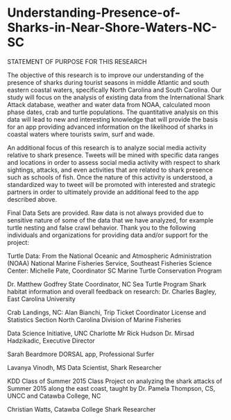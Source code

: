 # Understanding-Presence-of-Sharks-in-Near-Shore-Waters-NC-SC

STATEMENT OF PURPOSE FOR THIS RESEARCH

The objective of this research is to improve our understanding of the presence of sharks during tourist seasons in middle Atlantic and south eastern coastal waters, specifically North Carolina and South Carolina. Our study will focus on the analysis of existing data from the International Shark Attack database, weather and water data from NOAA, calculated moon phase dates, crab and turtle populations. The quantitative analysis on this data will lead to new and interesting knowledge that will provide the basis for an app providing advanced information on the likelihood of sharks in coastal waters where tourists swim, surf and wade.

An additional focus of this research is to analyze social media activity relative to shark presence. Tweets will be mined with specific data ranges and locations in order to assess social media activity with respect to shark sightings, attacks, and even activities that are related to shark presence such as schools of fish. Once the nature of this activity is understood, a standardized way to tweet will be promoted with interested and strategic partners in order to ultimately provide an additional feed to the app described above.

Final Data Sets are provided. Raw data is not always provided due to sensitive nature of some of the data that we have analyzed, for example turtle nesting and false crawl behavior. Thank you to the following individuals and organizations for providing data and/or support for the project:

Turtle Data: From the National Oceanic and Atmospheric Administration (NOAA) National Marine Fisheries Service, Southeast Fisheries Science Center: Michelle Pate, Coordinator SC Marine Turtle Conservation Program

 Dr. Matthew Godfrey
 State Coordinator, NC Sea Turtle Program
Shark habitat information and overall feedback on research: Dr. Charles Bagley, East Carolina University

Crab Landings, NC: Alan Bianchi, Trip Ticket Coordinator License and Statistics Section North Carolina Division of Marine Fisheries

Data Science Initiative, UNC Charlotte Mr Rick Hudson Dr. Mirsad Hadzikadic, Executive Director

Sarah Beardmore DORSAL app, Professional Surfer

Lavanya Vinodh, MS Data Scientist, Shark Researcher

KDD Class of Summer 2015 Class Project on analyzing the shark attacks of Summer 2015 along the east coast, taught by Dr. Pamela Thompson, CS, UNCC and Catawba College, NC

Christian Watts, Catawba College Shark Researcher
